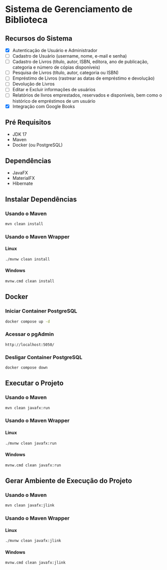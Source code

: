 # Sistema de Gerenciamento de Biblioteca

## Recursos do Sistema

- [x] Autenticação de Usuário e Administrador
- [ ] Cadastro de Usuário (username, nome, e-mail e senha)
- [ ] Cadastro de Livros (título, autor, ISBN, editora, ano de publicação, categoria e número de cópias disponíveis)
- [ ] Pesquisa de Livros (título, autor, categoria ou ISBN)
- [ ] Empréstimo de Livros (rastrear as datas de empréstimo e devolução)
- [ ] Devolução de Livros
- [ ] Editar e Excluir informações de usuários
- [ ] Relatórios de livros emprestados, reservados e disponíveis, bem como o histórico de empréstimos de um usuário
- [x] Integração com Google Books

## Pré Requisitos

- JDK 17
- Maven
- Docker (ou PostgreSQL)

## Dependências

- JavaFX
- MaterialFX
- Hibernate

## Instalar Dependências

### Usando o Maven

```sh
mvn clean install
```

### Usando o Maven Wrapper

#### Linux

```sh
./mvnw clean install
```

#### Windows

```sh
mvnw.cmd clean install
```

## Docker

### Iniciar Container PostgreSQL

```sh
docker compose up -d
```
### Acessar o pgAdmin

`http://localhost:5050/`

### Desligar Container PostgreSQL
```sh
docker compose down
```

## Executar o Projeto

### Usando o Maven

```sh
mvn clean javafx:run
```

### Usando o Maven Wrapper

#### Linux

```sh
./mvnw clean javafx:run
```

#### Windows

```sh
mvnw.cmd clean javafx:run
```

## Gerar Ambiente de Execução do Projeto

### Usando o Maven

```sh
mvn clean javafx:jlink
```

### Usando o Maven Wrapper

#### Linux

```sh
./mvnw clean javafx:jlink
```

#### Windows

```sh
mvnw.cmd clean javafx:jlink
```